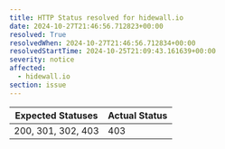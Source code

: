 ```yaml
---
title: HTTP Status resolved for hidewall.io
date: 2024-10-27T21:46:56.712823+00:00
resolved: True
resolvedWhen: 2024-10-27T21:46:56.712834+00:00
resolvedStartTime: 2024-10-25T21:09:43.161639+00:00
severity: notice
affected:
  - hidewall.io
section: issue
---
```


| Expected Statuses | Actual Status  |
|-------------------|----------------|
| 200, 301, 302, 403 | 403 |
